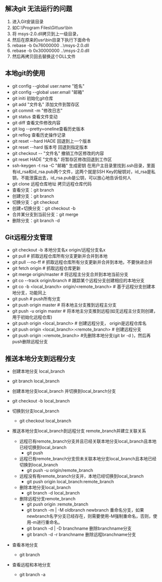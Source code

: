 
## 解决git 无法运行的问题
1. 进入Git安装目录
1. 如C:\Program Files\Git\usr\bin
1. 将 msys-2.0.dll拷贝到上一级目录，
1. 然后在原来的usr\bin目录下执行下面命令
1. rebase -b 0x76000000 ..\msys-2.0.dll
1. rebase -b 0x30000000 ..\msys-2.0.dll
1. 然后再拷贝回去替换这个DLL文件

## 本地git的使用
* git config --global user.name "姓名"
* git config --global user.emall "邮箱"
* git initi 初始化git仓库
* git add "文件名" 添加文件到暂存区
* git commit -m "修改日志"
* git status 查看文件变动
* git diff 查看文件修改内容
* git log --pretty=oneline查看历史版本
* git reflog 查看历史操作记录
* git reset --hard HADE 回退到上一个版本
* git reset --hard 版本号  回退到指定版本
* git checkout -- "文件名" 撤销工作区修改的内容
* git reset HADE "文件名" 将暂存区修改回退到工作区
* ssh-keygen -t rsa -C "邮箱" 生成密钥  在用户主目录里找到.ssh目录，里面有id_rsa和id_rsa.pub两个文件，这两个就是SSH Key的秘钥对，id_rsa是私钥，不能泄露出去，id_rsa.pub是公钥，可以放心地告诉任何人
* git clone 远程仓库地址  拷贝远程仓库代码 
* 查看分支：git branch
* 创建分支：git branch <name>
* 切换分支：git checkout <name>
* 创建+切换分支：git checkout -b <name>
* 合并某分支到当前分支：git merge <name>
* 删除分支：git branch -d <name>

## Git远程分支管理

* git checkout -b 本地分支名x origin/远程分支名x
* git pull # 抓取远程仓库所有分支更新并合并到本地
* git pull --no-ff # 抓取远程仓库所有分支更新并合并到本地，不要快进合并
* git fetch origin # 抓取远程仓库更新
* git merge origin/master # 将远程主分支合并到本地当前分支
* git co --track origin/branch # 跟踪某个远程分支创建相应的本地分支
* git co -b <local_branch> origin/<remote_branch> # 基于远程分支创建本地分支，功能同上
* git push # push所有分支
* git push origin master # 将本地主分支推到远程主分支
* git push -u origin master # 将本地主分支推到远程(如无远程主分支则创建，用于初始化远程仓库)
* git push origin <local_branch> # 创建远程分支， origin是远程仓库名
* git push origin <local_branch>:<remote_branch> # 创建远程分支
* git push origin :<remote_branch> #先删除本地分支(git br -d <branch>)，然后再push删除远程分支
  
 ## 推送本地分支到远程分支
* 创建本地分支 local_branch
* git branch local_branch

* 创建本地分支local_branch 并切换到local_branch分支
 * git checkout -b local_branch

* 切换到分支local_branch
  * git checkout local_branch

* 推送本地分支local_branch到远程分支 remote_branch并建立关联关系
  * 远程已有remote_branch分支并且已经关联本地分支local_branch且本地已经切换到local_branch
    * git push
  * 远程已有remote_branch分支但未关联本地分支local_branch且本地已经切换到local_branch
    * git push -u origin/remote_branch
  * 远程没有有remote_branch分支并，本地已经切换到local_branch
    * git push origin local_branch:remote_branch
  * 删除本地分支local_branch
    * git branch -d local_branch
  * 删除远程分支remote_branch
    * git push origin  :remote_branch
    * git branch -m | -M oldbranch newbranch 重命名分支，如果newbranch名字分支已经存在，则需要使用-M强制重命名，否则，使用-m进行重命名。
    * git branch -d | -D branchname 删除branchname分支
    * git branch -d -r branchname 删除远程branchname分支
    
* 查看本地分支
  *  git branch

* 查看远程和本地分支
  * git branch -a
